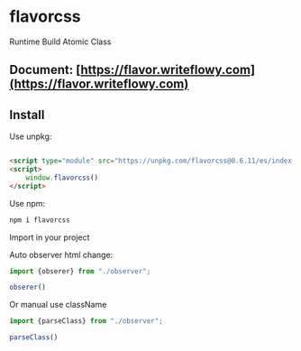# flavorcss

Runtime Build Atomic Class

## Document: [https://flavor.writeflowy.com](https://flavor.writeflowy.com)

## Install

Use unpkg:

```html

<script type="module" src="https://unpkg.com/flavorcss@0.6.11/es/index.js"></script>
<script>
    window.flavorcss()
</script>
```

Use npm:

```sh
npm i flavorcss
```

Import in your project

Auto observer html change:

```js
import {obserer} from "./observer";

obserer()
```

Or manual use className

```js
import {parseClass} from "./observer";

parseClass()
```
